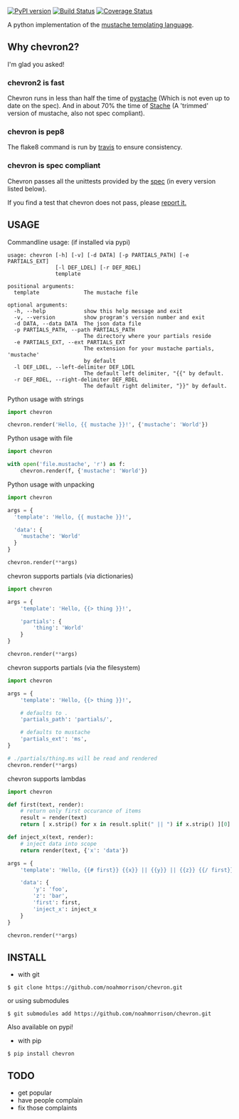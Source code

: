 [![PyPI version](https://badge.fury.io/py/chevron.svg)](https://badge.fury.io/py/chevron)
[![Build Status](https://travis-ci.org/noahmorrison/chevron.svg?branch=master)](https://travis-ci.org/noahmorrison/chevron)
[![Coverage Status](https://coveralls.io/repos/github/noahmorrison/chevron/badge.svg?branch=master)](https://coveralls.io/github/noahmorrison/chevron?branch=master)

A python implementation of the [mustache templating language](http://mustache.github.io).

Why chevron2?
------------

I'm glad you asked!

### chevron2 is fast ###

Chevron runs in less than half the time of [pystache](http://github.com/defunkt/pystache) (Which is not even up to date on the spec).
And in about 70% the time of [Stache](https://github.com/hyperturtle/Stache) (A 'trimmed' version of mustache, also not spec compliant).

### chevron is pep8 ###

The flake8 command is run by [travis](https://travis-ci.org/noahmorrison/chevron) to ensure consistency.

### chevron is spec compliant ###

Chevron passes all the unittests provided by the [spec](https://github.com/mustache/spec) (in every version listed below).

If you find a test that chevron does not pass, please [report it.](https://github.com/noahmorrison/chevron/issues/new)




USAGE
-----

Commandline usage: (if installed via pypi)
```
usage: chevron [-h] [-v] [-d DATA] [-p PARTIALS_PATH] [-e PARTIALS_EXT]
               [-l DEF_LDEL] [-r DEF_RDEL]
               template

positional arguments:
  template              The mustache file

optional arguments:
  -h, --help            show this help message and exit
  -v, --version         show program's version number and exit
  -d DATA, --data DATA  The json data file
  -p PARTIALS_PATH, --path PARTIALS_PATH
                        The directory where your partials reside
  -e PARTIALS_EXT, --ext PARTIALS_EXT
                        The extension for your mustache partials, 'mustache'
                        by default
  -l DEF_LDEL, --left-delimiter DEF_LDEL
                        The default left delimiter, "{{" by default.
  -r DEF_RDEL, --right-delimiter DEF_RDEL
                        The default right delimiter, "}}" by default.
```

Python usage with strings
```python
import chevron

chevron.render('Hello, {{ mustache }}!', {'mustache': 'World'})
```

Python usage with file
```python
import chevron

with open('file.mustache', 'r') as f:
    chevron.render(f, {'mustache': 'World'})
```

Python usage with unpacking
```python
import chevron

args = {
  'template': 'Hello, {{ mustache }}!',

  'data': {
    'mustache': 'World'
  }
}

chevron.render(**args)
```

chevron supports partials (via dictionaries)
```python
import chevron

args = {
    'template': 'Hello, {{> thing }}!',

    'partials': {
        'thing': 'World'
    }
}

chevron.render(**args)
```

chevron supports partials (via the filesystem)
```python
import chevron

args = {
    'template': 'Hello, {{> thing }}!',

    # defaults to .
    'partials_path': 'partials/',

    # defaults to mustache
    'partials_ext': 'ms',
}

# ./partials/thing.ms will be read and rendered
chevron.render(**args)
```

chevron supports lambdas
```python
import chevron

def first(text, render):
    # return only first occurance of items
    result = render(text)
    return [ x.strip() for x in result.split(" || ") if x.strip() ][0]

def inject_x(text, render):
    # inject data into scope
    return render(text, {'x': 'data'})

args = {
    'template': 'Hello, {{# first}} {{x}} || {{y}} || {{z}} {{/ first}}!  {{# inject_x}} {{x}} {{/ inject_x}}',

    'data': {
        'y': 'foo',
        'z': 'bar',
        'first': first,
        'inject_x': inject_x
    }
}

chevron.render(**args)
```

INSTALL
-------

- with git
```
$ git clone https://github.com/noahmorrison/chevron.git
```

or using submodules
```
$ git submodules add https://github.com/noahmorrison/chevron.git
```

Also available on pypi!

- with pip
```
$ pip install chevron
```



TODO
---

* get popular
* have people complain
* fix those complaints
